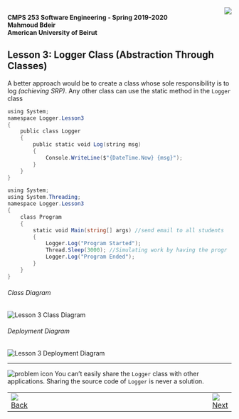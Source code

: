 <img style="float: right;" src="../../Images/aublogosmall.png"> 

**CMPS 253 Software Engineering - Spring 2019-2020 \
Mahmoud Bdeir \
American University of Beirut**




## Lesson 3: Logger Class (Abstraction Through Classes)


A better approach would be to create a class whose sole responsibility is to log _(achieving SRP)_.
Any other class can use the static method in the `Logger` class




```C#
using System;
namespace Logger.Lesson3
{
    public class Logger
    {
        public static void Log(string msg)
        {
            Console.WriteLine($"{DateTime.Now} {msg}");
        }
    }
}
```

```C#
using System;
using System.Threading;
namespace Logger.Lesson3
{
    class Program
    {
        static void Main(string[] args) //send email to all students
        {
            Logger.Log("Program Started");
            Thread.Sleep(3000); //Simulating work by having the progr
            Logger.Log("Program Ended");
        }
    }
}
```


###### Class Diagram
![Lesson 3 Class Diagram](../images/Class-Diagram.png)
###### Deployment Diagram
![Lesson 3 Deployment Diagram](../images/Deployment-Diagram.png)
____

![problem icon](../../Images/problem.png 'Problem') You can’t easily share the `Logger` class with other applications. Sharing the source code of `Logger` is never a solution.

<table style='width=100%;'>
<tr>
<td><a href="../../../../tree/master/Lesson%2002%20Log%20Method/Source%20Code"><img src='../../Images/leftarrow.png'> Back</a></td>
<td width="100%"></td>
<td><a href="../../../../tree/master/Lesson%2004%20Logger%20Library/Source%20Code"><img src='../../Images/rightarrow.png'> Next</a></td>
</tr>
</table>
